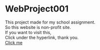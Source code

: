 # WebProject001
This project made for my school assignment.<br>
So this website is non-profit site.<br>
If you want to visit this,<br>
Click under the hyperlink, thank you.<br>
<a href="http://yuugock.github.io/WebProject001/">Click me</a>

